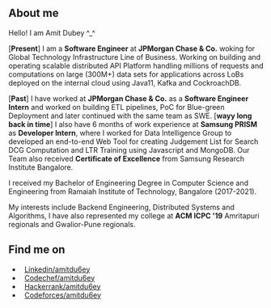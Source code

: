 ##  About me

Hello! I am Amit Dubey ^_^

[**Present**]  I am a **Software Engineer** at **JPMorgan Chase & Co.** woking for Global Technology Infrastructure Line of Business. Working on building and operating scalable distributed API Platform handling millions of requests and computations on large (300M+) data sets for applications across LoBs deployed on the internal cloud using Java11, Kafka and CockroachDB.

[**Past**]  I have worked at **JPMorgan Chase & Co.** as a **Software Engineer Intern** and worked on building ETL pipelines, PoC for Blue-green Deployment and later continued with the same team as SWE.
[**wayy long back in time**]  I also have 6 months of work experience at **Samsung PRISM** as **Developer Intern**, where I worked for Data Intelligence Group to developed an end-to-end Web Tool for creating Judgement List for Search DCG Computation and LTR Training using Javascript and MongoDB. Our Team also received **Certificate of Excellence** from Samsung Research Institute Bangalore.

I received my Bachelor of Engineering Degree in Computer Science and Engineering from Ramaiah Institute of Technology, Bangalore (2017-2021).


My interests include Backend Engineering, Distributed Systems and Algorithms, I have also represented my college at **ACM ICPC '19** Amritapuri regionals and Gwalior-Pune regionals.

  
##  Find me on

* &nbsp; [Linkedin/amitdu6ey](https://www.linkedin.com/in/amitdu6ey/)
* &nbsp; [Codechef/amitdu6ey](https://www.codechef.com/users/amitdu6ey)  
* &nbsp; [Hackerrank/amitdu6ey](https://www.hackerrank.com/amitdu6ey)
* &nbsp; [Codeforces/amitdu6ey](https://codeforces.com/profile/amitdu6ey)
